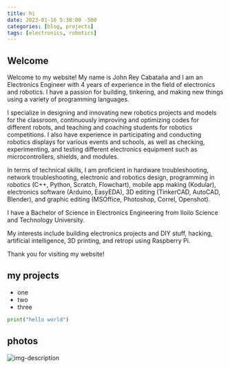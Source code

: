 ```yaml
---
title: hi 
date: 2023-01-16 5:38:00 -500
categories: [blog, projects]
tags: [electronics, robotics]
---
```


## Welcome

Welcome to my website! My name is John Rey Cabataña and I am an Electronics Engineer with 4 years of experience in the field of electronics and robotics. I have a passion for building, tinkering, and making new things using a variety of programming languages.

I specialize in designing and innovating new robotics projects and models for the classroom, continuously improving and optimizing codes for different robots, and teaching and coaching students for robotics competitions. I also have experience in participating and conducting robotics displays for various events and schools, as well as checking, experimenting, and testing different electronics equipment such as microcontrollers, shields, and modules.

In terms of technical skills, I am proficient in hardware troubleshooting, network troubleshooting, electronic and robotics design, programming in robotics (C++, Python, Scratch, Flowchart), mobile app making (Kodular), electronics software (Arduino, EasyEDA), 3D editing (TinkerCAD, AutoCAD, Blender), and graphic editing (MSOffice, Photoshop, Correl, Openshot).

I have a Bachelor of Science in Electronics Engineering from Iloilo Science and Technology University.

My interests include building electronics projects and DIY stuff, hacking, artificial intelligence, 3D printing, and retropi using Raspberry Pi.

Thank you for visiting my website!


## my projects

* one
* two
* three

```python
print("hello world")
```
## photos

![img-description](https://avatars.githubusercontent.com/u/53995355?v=4)